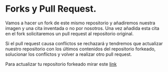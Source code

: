 # Forks y Pull Request.

Vamos a hacer un fork de este mismo repositorio y añadiremos nuestra imagen y una cita inventada o no por nosotros. 
Una vez añadida esta cita en el fork solicitaremos un pull request al repositorio original.

Si el pull request causa conflictos se rechazará y tendremos que actualizar nuestro repositorio con los últimos contenidos
del repositorio forkeado, solucionar los conflictos y volver a realizar otro pull request.

Para actualizar tu repositorio forkeado mirar este [link](http://community.logicalbricks.com/node/217)